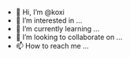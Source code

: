 - 👋 Hi, I’m @koxi
- 👀 I’m interested in ...
- 🌱 I’m currently learning ...
- 💞️ I’m looking to collaborate on ...
- 📫 How to reach me ...

<!---
k0xi/k0xi is a ✨ special ✨ repository because its `README.md` (this file) appears on your GitHub profile.
You can click the Preview link to take a look at your changes.
--->
